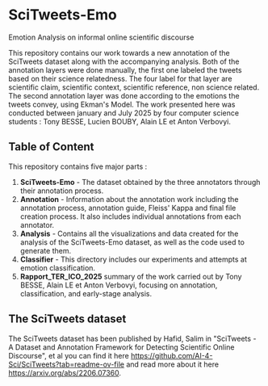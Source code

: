 # SciTweets-Emo
Emotion Analysis on informal online scientific discourse

This repository contains our work towards a new annotation of the SciTweets dataset along with the accompanying analysis. Both of the annotation layers were done manually, the first one labeled the tweets based on their science relatedness. The four label for that layer are scientific claim, scientific context, scientific reference, non science related. The second annotation layer was done according to the emotions the tweets convey, using Ekman's Model.
The work presented here was conducted between january and July 2025 by four computer science students : Tony BESSE, Lucien BOUBY, Alain LE et Anton Verbovyi.

## Table of Content

This repository contains five major parts :

1. **SciTweets-Emo** - The dataset obtained by the three annotators through their annotation process.
2. **Annotation** - Information about the annotation work including the annotation process, annotation guide, Fleiss' Kappa and final file creation process.  It also includes individual annotations from each annotator.
3. **Analysis** - Contains all the visualizations and data created for the analysis of the SciTweets-Emo dataset, as well as the code used to generate them.
4. **Classifier** - This directory includes our experiments and attempts at emotion classification.
5. **Rapport_TER_ICO_2025** summary of the work carried out by Tony BESSE, Alain LE et Anton Verbovyi, focusing on annotation, classification, and early-stage analysis.

## The SciTweets dataset

The SciTweets dataset has been published by Hafid, Salim in "SciTweets - A Dataset and Annotation Framework for Detecting Scientific Online Discourse", et al you can find it here https://github.com/AI-4-Sci/SciTweets?tab=readme-ov-file and read more about it here https://arxiv.org/abs/2206.07360.